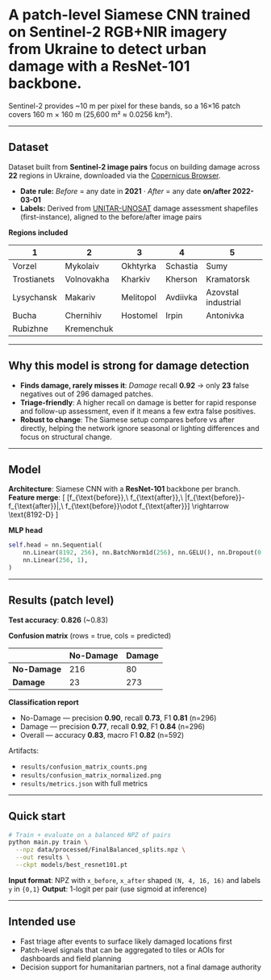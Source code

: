 # A patch-level Siamese CNN trained on Sentinel-2 RGB+NIR imagery from Ukraine to detect urban damage with a ResNet-101 backbone.
Sentinel-2 provides ~10 m per pixel for these bands, so a 16×16 patch covers 160 m × 160 m (25,600 m² ≈ 0.0256 km²).

---

## Dataset
Dataset built from **Sentinel-2 image pairs** focus on building damage across **22** regions in Ukraine, downloaded via the [Copernicus Browser](https://browser.dataspace.copernicus.eu/?zoom=5&lat=50.16282&lng=20.78613&demSource3D=%22MAPZEN%22&cloudCoverage=30&dateMode=SINGLE).

* **Date rule:** *Before* = any date in **2021** · *After* = any date **on/after 2022-03-01**
* **Labels:** Derived from [UNITAR-UNOSAT](https://unosat.org/products) damage assessment shapefiles (first-instance), aligned to the before/after image pairs

**Regions included**

| 1           | 2          | 3         | 4        | 5                   |
| ----------- | ---------- | --------- | -------- | ------------------- |
| Vorzel      | Mykolaiv   | Okhtyrka  | Schastia | Sumy                |
| Trostianets | Volnovakha | Kharkiv   | Kherson  | Kramatorsk          |
| Lysychansk  | Makariv    | Melitopol | Avdiivka | Azovstal industrial |
| Bucha       | Chernihiv  | Hostomel  | Irpin    | Antonivka           |
| Rubizhne    | Kremenchuk |           |          |                     |

---

## Why this model is strong for **damage detection**

* **Finds damage, rarely misses it**: *Damage* recall **0.92** → only **23** false negatives out of 296 damaged patches.
* **Triage-friendly**: A higher recall on damage is better for rapid response and follow-up assessment, even if it means a few extra false positives.
* **Robust to change**: The Siamese setup compares before vs after directly, helping the network ignore seasonal or lighting differences and focus on structural change.

---

## Model

**Architecture**: Siamese CNN with a **ResNet-101** backbone per branch.
**Feature merge**:
[
[f_{\text{before}},\ f_{\text{after}},\ |f_{\text{before}}-f_{\text{after}}|,\ f_{\text{before}}\odot f_{\text{after}}] \rightarrow \text{8192-D}
]

**MLP head**

```python
self.head = nn.Sequential(
    nn.Linear(8192, 256), nn.BatchNorm1d(256), nn.GELU(), nn.Dropout(0.5),
    nn.Linear(256, 1),
)
```

---

## Results (patch level)

**Test accuracy**: **0.826** (~0.83)

**Confusion matrix** (rows = true, cols = predicted)

|               | No-Damage | Damage |
| ------------- | --------- | ------ |
| **No-Damage** | 216       | 80     |
| **Damage**    | 23        | 273    |

**Classification report**

* No-Damage — precision **0.90**, recall **0.73**, F1 **0.81** (n=296)
* Damage — precision **0.77**, recall **0.92**, F1 **0.84** (n=296)
* Overall — accuracy **0.83**, macro F1 **0.82** (n=592)

Artifacts:

* `results/confusion_matrix_counts.png`
* `results/confusion_matrix_normalized.png`
* `results/metrics.json` with full metrics

---

## Quick start

```bash
# Train + evaluate on a balanced NPZ of pairs
python main.py train \
  --npz data/processed/FinalBalanced_splits.npz \
  --out results \
  --ckpt models/best_resnet101.pt
```

**Input format**: NPZ with `x_before`, `x_after` shaped `(N, 4, 16, 16)` and labels `y` in `{0,1}`
**Output**: 1-logit per pair (use sigmoid at inference)

---

## Intended use

* Fast triage after events to surface likely damaged locations first
* Patch-level signals that can be aggregated to tiles or AOIs for dashboards and field planning
* Decision support for humanitarian partners, not a final damage authority


